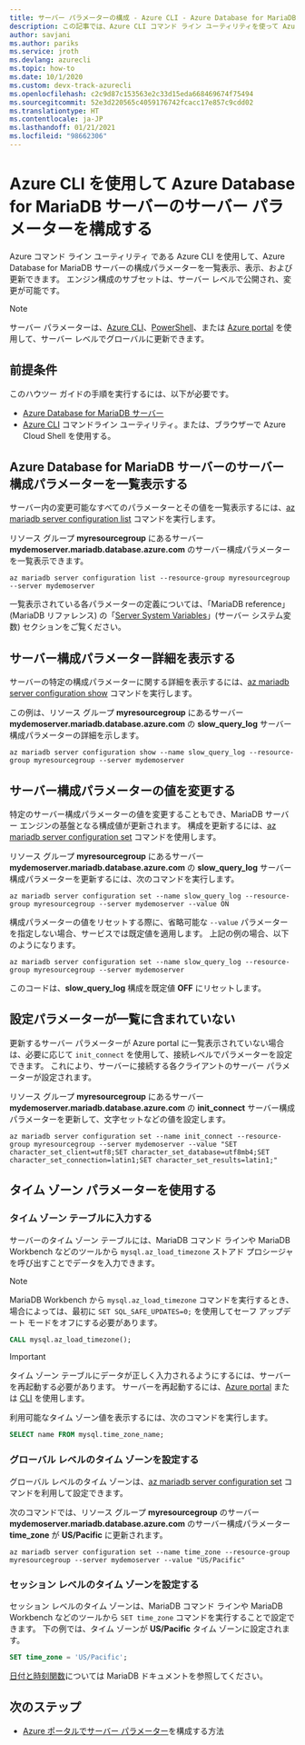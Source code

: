 ```yaml
---
title: サーバー パラメーターの構成 - Azure CLI - Azure Database for MariaDB
description: この記事では、Azure CLI コマンド ライン ユーティリティを使って Azure Database for MariaDB のサービス パラメーターを構成する方法について説明します。
author: savjani
ms.author: pariks
ms.service: jroth
ms.devlang: azurecli
ms.topic: how-to
ms.date: 10/1/2020
ms.custom: devx-track-azurecli
ms.openlocfilehash: c2c9d87c153563e2c33d15eda668469674f75494
ms.sourcegitcommit: 52e3d220565c4059176742fcacc17e857c9cdd02
ms.translationtype: HT
ms.contentlocale: ja-JP
ms.lasthandoff: 01/21/2021
ms.locfileid: "98662306"
---
```

# <a name="configure-server-parameters-in-azure-database-for-mariadb-using-the-azure-cli"></a>Azure CLI を使用して Azure Database for MariaDB サーバーのサーバー パラメーターを構成する
Azure コマンド ライン ユーティリティ である Azure CLI を使用して、Azure Database for MariaDB サーバーの構成パラメーターを一覧表示、表示、および更新できます。 エンジン構成のサブセットは、サーバー レベルで公開され、変更が可能です。

>[!Note]
> サーバー パラメーターは、[Azure CLI](./howto-configure-server-parameters-cli.md)、[PowerShell](./howto-configure-server-parameters-using-powershell.md)、または [Azure portal](./howto-server-parameters.md) を使用して、サーバー レベルでグローバルに更新できます。

## <a name="prerequisites"></a>前提条件
このハウツー ガイドの手順を実行するには、以下が必要です。
- [Azure Database for MariaDB サーバー](quickstart-create-mariadb-server-database-using-azure-cli.md)
- [Azure CLI](/cli/azure/install-azure-cli) コマンドライン ユーティリティ。または、ブラウザーで Azure Cloud Shell を使用する。

## <a name="list-server-configuration-parameters-for-azure-database-for-mariadb-server"></a>Azure Database for MariaDB サーバーのサーバー構成パラメーターを一覧表示する
サーバー内の変更可能なすべてのパラメーターとその値を一覧表示するには、[az mariadb server configuration list](/cli/azure/mariadb/server/configuration#az-mariadb-server-configuration-list) コマンドを実行します。

リソース グループ **myresourcegroup** にあるサーバー **mydemoserver.mariadb.database.azure.com** のサーバー構成パラメーターを一覧表示できます。
```azurecli-interactive
az mariadb server configuration list --resource-group myresourcegroup --server mydemoserver
```

一覧表示されている各パラメーターの定義については、「MariaDB reference」(MariaDB リファレンス) の「[Server System Variables](https://mariadb.com/kb/en/library/server-system-variables/)」(サーバー システム変数) セクションをご覧ください。

## <a name="show-server-configuration-parameter-details"></a>サーバー構成パラメーター詳細を表示する
サーバーの特定の構成パラメーターに関する詳細を表示するには、[az mariadb server configuration show](/cli/azure/mariadb/server/configuration#az-mariadb-server-configuration-show) コマンドを実行します。

この例は、リソース グループ **myresourcegroup** にあるサーバー **mydemoserver.mariadb.database.azure.com** の **slow\_query\_log** サーバー構成パラメーターの詳細を示します。
```azurecli-interactive
az mariadb server configuration show --name slow_query_log --resource-group myresourcegroup --server mydemoserver
```

## <a name="modify-a-server-configuration-parameter-value"></a>サーバー構成パラメーターの値を変更する
特定のサーバー構成パラメーターの値を変更することもでき、MariaDB サーバー エンジンの基盤となる構成値が更新されます。 構成を更新するには、[az mariadb server configuration set](/cli/azure/mariadb/server/configuration#az-mariadb-server-configuration-set) コマンドを使用します。 

リソース グループ **myresourcegroup** にあるサーバー **mydemoserver.mariadb.database.azure.com** の **slow\_query\_log** サーバー構成パラメーターを更新するには、次のコマンドを実行します。
```azurecli-interactive
az mariadb server configuration set --name slow_query_log --resource-group myresourcegroup --server mydemoserver --value ON
```

構成パラメーターの値をリセットする際に、省略可能な `--value` パラメーターを指定しない場合、サービスでは既定値を適用します。 上記の例の場合、以下のようになります。
```azurecli-interactive
az mariadb server configuration set --name slow_query_log --resource-group myresourcegroup --server mydemoserver
```

このコードは、**slow\_query\_log** 構成を既定値 **OFF** にリセットします。 

## <a name="setting-parameters-not-listed"></a>設定パラメーターが一覧に含まれていない
更新するサーバー パラメーターが Azure portal に一覧表示されていない場合は、必要に応じて `init_connect` を使用して、接続レベルでパラメーターを設定できます。 これにより、サーバーに接続する各クライアントのサーバー パラメーターが設定されます。 

リソース グループ **myresourcegroup** にあるサーバー **mydemoserver.mariadb.database.azure.com** の **init\_connect** サーバー構成パラメーターを更新して、文字セットなどの値を設定します。
```azurecli-interactive
az mariadb server configuration set --name init_connect --resource-group myresourcegroup --server mydemoserver --value "SET character_set_client=utf8;SET character_set_database=utf8mb4;SET character_set_connection=latin1;SET character_set_results=latin1;"
```

## <a name="working-with-the-time-zone-parameter"></a>タイム ゾーン パラメーターを使用する

### <a name="populating-the-time-zone-tables"></a>タイム ゾーン テーブルに入力する

サーバーのタイム ゾーン テーブルには、MariaDB コマンド ラインや MariaDB Workbench などのツールから `mysql.az_load_timezone` ストアド プロシージャを呼び出すことでデータを入力できます。

> [!NOTE]
> MariaDB Workbench から `mysql.az_load_timezone` コマンドを実行するとき、場合によっては、最初に `SET SQL_SAFE_UPDATES=0;` を使用してセーフ アップデート モードをオフにする必要があります。

```sql
CALL mysql.az_load_timezone();
```

> [!IMPORTANT]
> タイム ゾーン テーブルにデータが正しく入力されるようにするには、サーバーを再起動する必要があります。 サーバーを再起動するには、[Azure portal](howto-restart-server-portal.md) または [CLI](howto-restart-server-cli.md) を使用します。

利用可能なタイム ゾーン値を表示するには、次のコマンドを実行します。

```sql
SELECT name FROM mysql.time_zone_name;
```

### <a name="setting-the-global-level-time-zone"></a>グローバル レベルのタイム ゾーンを設定する

グローバル レベルのタイム ゾーンは、[az mariadb server configuration set](/cli/azure/mariadb/server/configuration#az-mariadb-server-configuration-set) コマンドを利用して設定できます。

次のコマンドでは、リソース グループ **myresourcegroup** のサーバー **mydemoserver.mariadb.database.azure.com** のサーバー構成パラメーター **time\_zone** が **US/Pacific** に更新されます。

```azurecli-interactive
az mariadb server configuration set --name time_zone --resource-group myresourcegroup --server mydemoserver --value "US/Pacific"
```

### <a name="setting-the-session-level-time-zone"></a>セッション レベルのタイム ゾーンを設定する

セッション レベルのタイム ゾーンは、MariaDB コマンド ラインや MariaDB Workbench などのツールから `SET time_zone` コマンドを実行することで設定できます。 下の例では、タイム ゾーンが **US/Pacific** タイム ゾーンに設定されます。  

```sql
SET time_zone = 'US/Pacific';
```

[日付と時刻関数](https://mariadb.com/kb/en/library/date-time-functions/)については MariaDB ドキュメントを参照してください。

## <a name="next-steps"></a>次のステップ

- [Azure ポータルでサーバー パラメーター](howto-server-parameters.md)を構成する方法
